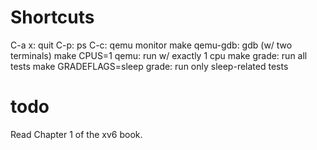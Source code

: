 # Shortcuts

C-a x: quit
C-p: ps
C-c: qemu monitor
make qemu-gdb: gdb (w/ two terminals)
make CPUS=1 qemu: run w/ exactly 1 cpu
make grade: run all tests
make GRADEFLAGS=sleep grade: run only sleep-related tests


# todo 
Read Chapter 1 of the xv6 book.